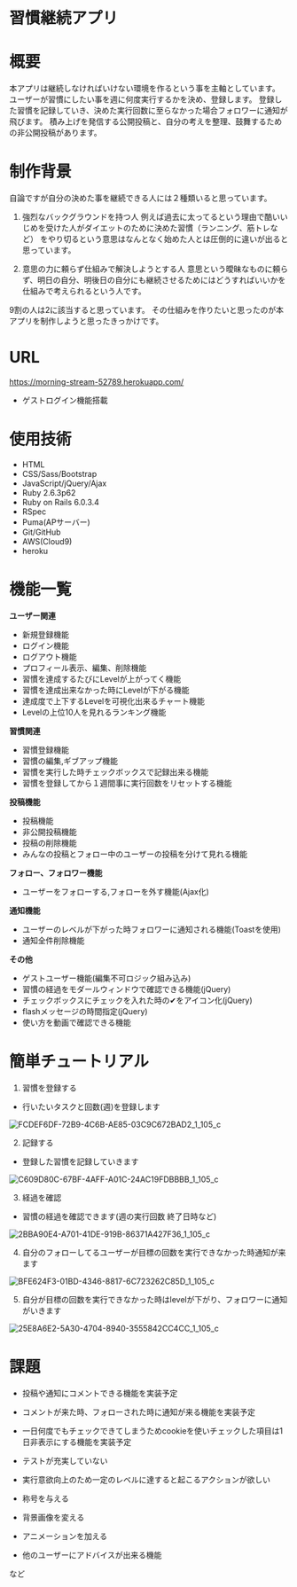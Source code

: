 # 習慣継続アプリ

# 概要
本アプリは継続しなければいけない環境を作るという事を主軸としています。
ユーザーが習慣にしたい事を週に何度実行するかを決め、登録します。
登録した習慣を記録していき、決めた実行回数に至らなかった場合フォロワーに通知が飛びます。
積み上げを発信する公開投稿と、自分の考えを整理、鼓舞するための非公開投稿があります。

# 制作背景
自論ですが自分の決めた事を継続できる人には２種類いると思っています。

1. 強烈なバックグラウンドを持つ人
例えば過去に太ってるという理由で酷いいじめを受けた人がダイエットのために決めた習慣（ランニング、筋トレなど）
をやり切るという意思はなんとなく始めた人とは圧倒的に違いが出ると思っています。

2. 意思の力に頼らず仕組みで解決しようとする人
意思という曖昧なものに頼らず、明日の自分、明後日の自分にも継続させるためにはどうすればいいかを
仕組みで考えられるという人です。

9割の人は2に該当すると思っています。
その仕組みを作りたいと思ったのが本アプリを制作しようと思ったきっかけです。

# URL
https://morning-stream-52789.herokuapp.com/

* ゲストログイン機能搭載

# 使用技術

* HTML
* CSS/Sass/Bootstrap
* JavaScript/jQuery/Ajax
* Ruby 2.6.3p62
* Ruby on Rails 6.0.3.4
* RSpec
* Puma(APサーバー)
* Git/GitHub
* AWS(Cloud9)
* heroku

# 機能一覧
**ユーザー関連**

 * 新規登録機能
 * ログイン機能
 * ログアウト機能
 * プロフィール表示、編集、削除機能
 * 習慣を達成するたびにLevelが上がってく機能
 * 習慣を達成出来なかった時にLevelが下がる機能
 * 達成度で上下するLevelを可視化出来るチャート機能
 * Levelの上位10人を見れるランキング機能

**習慣関連**

 * 習慣登録機能
 * 習慣の編集,ギブアップ機能
 * 習慣を実行した時チェックボックスで記録出来る機能
 * 習慣を登録してから１週間事に実行回数をリセットする機能
 
**投稿機能**

 * 投稿機能
 * 非公開投稿機能
 * 投稿の削除機能
 * みんなの投稿とフォロー中のユーザーの投稿を分けて見れる機能
 
**フォロー、フォロワー機能**

 * ユーザーをフォローする,フォローを外す機能(Ajax化)

**通知機能**

 * ユーザーのレベルが下がった時フォロワーに通知される機能(Toastを使用)
 * 通知全件削除機能
 
**その他**

 * ゲストユーザー機能(編集不可ロジック組み込み)
 * 習慣の経過をモダールウィンドウで確認できる機能(jQuery)
 * チェックボックスにチェックを入れた時の✔︎をアイコン化(jQuery)
 * flashメッセージの時間指定(jQuery)
 * 使い方を動画で確認できる機能

# 簡単チュートリアル

1. 習慣を登録する
* 行いたいタスクと回数(週)を登録します

![FCDEF6DF-72B9-4C6B-AE85-03C9C672BAD2_1_105_c](https://user-images.githubusercontent.com/67776222/102442242-4ba75a00-4067-11eb-828b-937cd0f897a4.jpeg)
 
2. 記録する
* 登録した習慣を記録していきます
 
![C609D80C-67BF-4AFF-A01C-24AC19FDBBBB_1_105_c](https://user-images.githubusercontent.com/67776222/102442429-bce70d00-4067-11eb-990a-27758d776eed.jpeg)

3. 経過を確認
* 習慣の経過を確認できます(週の実行回数 終了日時など)

![2BBA90E4-A701-41DE-919B-86371A427F36_1_105_c](https://user-images.githubusercontent.com/67776222/102442719-60d0b880-4068-11eb-8a60-355eec5c1f3a.jpeg)

4. 自分のフォローしてるユーザーが目標の回数を実行できなかった時通知が来ます

![BFE624F3-01BD-4346-8817-6C723262C85D_1_105_c](https://user-images.githubusercontent.com/67776222/102443133-5e229300-4069-11eb-85b8-1f15ccc49229.jpeg)

5. 自分が目標の回数を実行できなかった時はlevelが下がり、フォロワーに通知がいきます

![25E8A6E2-5A30-4704-8940-3555842CC4CC_1_105_c](https://user-images.githubusercontent.com/67776222/102443503-40096280-406a-11eb-91ca-0d3d2674763c.jpeg)


# 課題
* 投稿や通知にコメントできる機能を実装予定
* コメントが来た時、フォローされた時に通知が来る機能を実装予定
* 一日何度でもチェックできてしまうためcookieを使いチェックした項目は1日非表示にする機能を実装予定
* テストが充実していない

* 実行意欲向上のため一定のレベルに達すると起こるアクションが欲しい

 * 称号を与える
 * 背景画像を変える
 * アニメーションを加える
 * 他のユーザーにアドバイスが出来る機能
 
など
